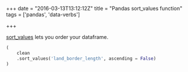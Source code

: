 +++
date = "2016-03-13T13:12:12Z"
title = "Pandas sort_values function"
tags = ['pandas', 'data-verbs']

+++

[sort_values](http://pandas.pydata.org/pandas-docs/stable/generated/pandas.DataFrame.sort_values.html)
lets you order your dataframe.

<!--more-->

```python
(
    clean
    .sort_values('land_border_length', ascending = False)
)
```
